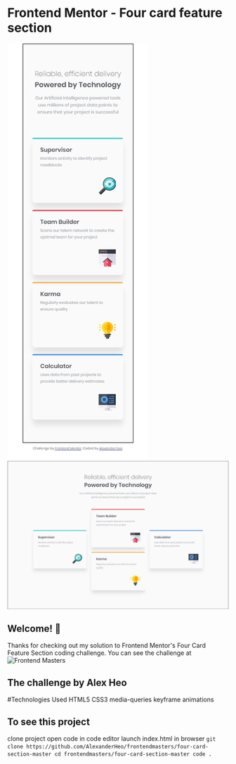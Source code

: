 # Frontend Mentor - Four card feature section

![Mobile component preview for the Four card feature section coding challenge](./images/four-card-mobile.jpg)
![Desktop component preview for the Four card feature section coding challenge](./images/four-card-desktop.jpg)

## Welcome! 👋

Thanks for checking out my solution to Frontend Mentor's Four Card Feature Section coding challenge.
You can see the challenge at ![Frontend Masters](https://www.frontendmentor.io/challenges/four-card-feature-section-weK1eFYK)

## The challenge by Alex Heo
#Technologies Used
HTML5
CSS3
media-queries
keyframe animations

## To see this project
clone project
open code in code editor
launch index.html in browser
`git clone https://github.com/AlexanderHeo/frontendmasters/four-card-section-master
cd frontendmasters/four-card-section-master
code .
`
